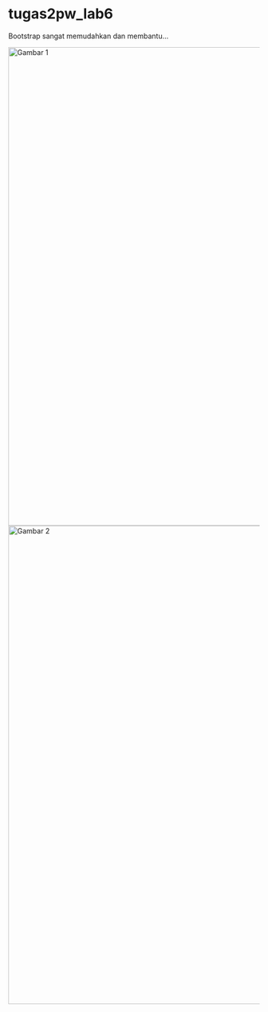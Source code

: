 # tugas2pw_lab6

Bootstrap sangat memudahkan dan membantu...


<img width="960" alt="Gambar 1" src="https://github.com/briyanyehezkhiel/tugas2pw_lab6/assets/114645700/b9a29cc2-c99a-4b36-9847-67762cace73c"><img width="960" alt="Gambar 2" src="https://github.com/briyanyehezkhiel/tugas2pw_lab6/assets/114645700/a0902541-da25-4ac3-b73b-ca4741c7e73b">
